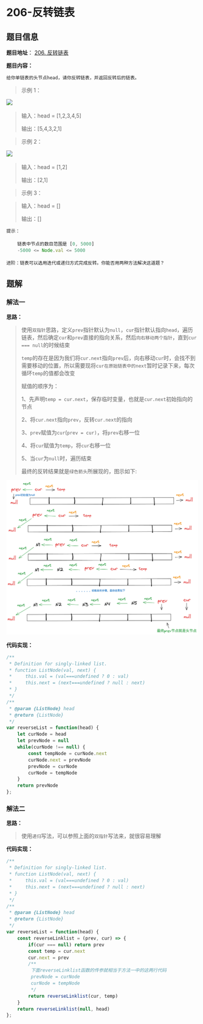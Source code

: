 # 206-反转链表

## 题目信息

**题目地址**： [206. 反转链表](https://leetcode.cn/problems/reverse-linked-list/description/)

**题目内容：**

```javascript
给你单链表的头节点head，请你反转链表，并返回反转后的链表。
```
> 示例 1：

![](https://assets.leetcode.com/uploads/2021/02/19/rev1ex1.jpg)

> 输入：head = [1,2,3,4,5]
>
> 输出：[5,4,3,2,1]

> 示例 2：

![](https://assets.leetcode.com/uploads/2021/02/19/rev1ex2.jpg)

> 输入：head = [1,2]
>
> 输出：[2,1]

> 示例 3：

> 输入：head = []
>
> 输出：[]

```javascript
提示：

    链表中节点的数目范围是 [0, 5000]
    -5000 <= Node.val <= 5000

进阶：链表可以选用迭代或递归方式完成反转。你能否用两种方法解决这道题？
```

## 题解

### 解法一

**思路：**

> 使用`双指针`思路，定义`prev`指针默认为`null`，`cur`指针默认指向`head`，遍历链表，然后确定`cur`和`prev`直接的指向关系，然后`向右移动两个指针`，直到`cur === null`的时候结束
>
> `temp`的存在是因为我们将`cur.next`指向`prev`后，向右移动`cur`时，会找不到需要移动的位置，所以需要现将`cur在原始链表中的next`暂时记录下来，每次循环`temp`的值都会改变
>
> 赋值的顺序为：
>
> 1、先声明`temp = cur.next`，保存临时变量，也就是`cur.next`初始指向的节点
>
> 2、将`cur.next`指向`prev`，反转`cur.next`的指向
>
> 3、`prev`赋值为`cur`(`prev = cur)`，将`prev`右移一位
>
> 4、将`cur`赋值为`temp`，将`cur`右移一位
>
> 5、当`cur`为`null`时，遍历结束
>
> 最终的反转结果就是`绿色箭头`所展现的，图示如下:


![双指针](https://raw.githubusercontent.com/mx52jing/image-hosting/main/images/algorithm-related/leetcode-206-reverse-linklist.png)

**代码实现：**

```javascript
/**
 * Definition for singly-linked list.
 * function ListNode(val, next) {
 *     this.val = (val===undefined ? 0 : val)
 *     this.next = (next===undefined ? null : next)
 * }
 */
/**
 * @param {ListNode} head
 * @return {ListNode}
 */
var reverseList = function(head) {
    let curNode = head
    let prevNode = null
    while(curNode !== null) {
        const tempNode = curNode.next
        curNode.next = prevNode
        prevNode = curNode
        curNode = tempNode
    }
    return prevNode
};
```

### 解法二

**思路：**

> 使用`递归`写法，可以参照上面的`双指针`写法来，就很容易理解

**代码实现：**

```javascript
/**
 * Definition for singly-linked list.
 * function ListNode(val, next) {
 *     this.val = (val===undefined ? 0 : val)
 *     this.next = (next===undefined ? null : next)
 * }
 */
/**
 * @param {ListNode} head
 * @return {ListNode}
 */
var reverseList = function(head) {
    const reverseLinklist = (prev, cur) => {
        if(cur === null) return prev
        const temp = cur.next
        cur.next = prev
        /**
         下面reverseLinklist函数的传参就相当于方法一中的这两行代码
         prevNode = curNode
         curNode = tempNode
         */
        return reverseLinklist(cur, temp)
    }
    return reverseLinklist(null, head)
};
```